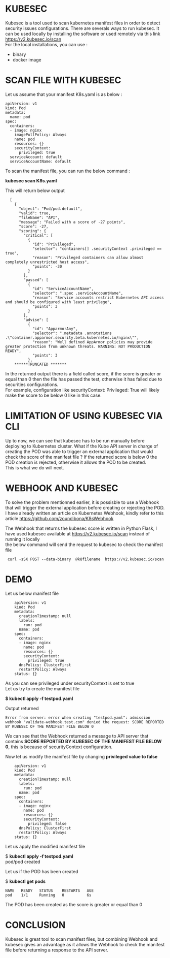 # KUBESEC

Kubesec is a tool used to scan kubernetes manifest files in order to detect security issues configurations.
There are severals ways to run kubesec.
It can be used locally by installing the software or used remotely via this link https://v2.kubesec.io/scan <br>
For the local installations, you can use :

* binary
* docker image

# SCAN FILE WITH KUBESEC

Let us assume that your manifest K8s.yaml is as below :

    apiVersion: v1
    kind: Pod
    metadata:
      name: pod
    spec:
      containers:
      - image: nginx
        imagePullPolicy: Always
        name: pod
        resources: {}
        securityContext:
          privileged: true
      serviceAccount: default
      serviceAccountName: default
      




To scan the manifest file, you can run the below command :   <br>

**kubesec scan K8s.yaml**  <br>

This will return below output

      [
        {
          "object": "Pod/pod.default",
          "valid": true,
          "fileName": "API",
          "message": "Failed with a score of -27 points",
          "score": -27,
          "scoring": {
            "critical": [
              {
                "id": "Privileged",
                "selector": "containers[] .securityContext .privileged == true",
                "reason": "Privileged containers can allow almost completely unrestricted host access",
                "points": -30
              }
            ],
            "passed": [
              {
                "id": "ServiceAccountName",
                "selector": ".spec .serviceAccountName",
                "reason": "Service accounts restrict Kubernetes API access and should be configured with least privilege",
                "points": 3
              }
            ],
            "advise": [
              {
                "id": "ApparmorAny",
                "selector": ".metadata .annotations .\"container.apparmor.security.beta.kubernetes.io/nginx\"",
                "reason": "Well defined AppArmor policies may provide greater protection from unknown threats. WARNING: NOT PRODUCTION READY",
                "points": 3
              },
        ******TRUNCATED *******
    

In the returned output there is a field called score, if the score is greater or equal than 0 then the file has passed the test, otherwise it has failed due to securities configurations.
<br>
For example, configuration like securityContext: Privileged: True will likely make the score to be below 0 like in this case.


# LIMITATION OF USING KUBESEC VIA CLI

Up to now, we can see that kubesec has to be run manually before deploying to Kubernetes cluster. 
What if the Kube API server in charge of creating the POD was able to trigger an external application that would check the score of the manifest file ? 
If the returned score is below 0 the POD creation is rejected, otherwise it allows the POD to be created. <br>
This is what we do will next. 

# WEBHOOK AND KUBESEC
To solve the problem mentionned earlier, it is possisble to use a Webhook that will trigger the external application before creating or rejecting the POD.
I have already written an article on Kubernetes Webhook, kindly refer to this article  https://github.com/zoundibona/K8sWebhook

The Webhook that returns the kubesec score is written in Python Flask, I have used kubesec available at https://v2.kubesec.io/scan instead of running it locally <br>
the below command will send the request to kubesec to check the manifest file <br>

     curl -sSX POST --data-binary  @k8filename  https://v2.kubesec.io/scan 

# DEMO

Let us below manifest file

        apiVersion: v1
        kind: Pod
        metadata:
          creationTimestamp: null
          labels:
            run: pod
          name: pod
        spec:
          containers:
          - image: nginx
            name: pod
            resources: {}
            securityContext:
              privileged: true
          dnsPolicy: ClusterFirst
          restartPolicy: Always
        status: {}

As you can see privileged under securityContext is set to true  <br>
Let us try to create the manifest file <br>

**$ kubectl apply -f testpod.yaml** <br>

Output returned 

    Error from server: error when creating "testpod.yaml": admission webhook "validate-webhook.test.com" denied the request: SCORE REPORTED BY KUBESEC OF THE MANIFEST FILE BELOW 0

We can see that the Webhook returned a message to API server that contains **SCORE REPORTED BY KUBESEC OF THE MANIFEST FILE BELOW 0**, this is because of securityContext configuration. <br>

Now let us modify the manifest file by changing **privileged value to false**

        apiVersion: v1
        kind: Pod
        metadata:
          creationTimestamp: null
          labels:
            run: pod
          name: pod
        spec:
          containers:
          - image: nginx
            name: pod
            resources: {}
            securityContext:
              privileged: false
          dnsPolicy: ClusterFirst
          restartPolicy: Always
        status: {}


Let us apply the modified manifest file

$ **kubectl apply -f testpod.yaml**  <br>
    pod/pod created  <br>

Let us if the POD has been created  <br>

$ **kubectl get pods**  <br>

    NAME   READY   STATUS    RESTARTS   AGE
    pod    1/1     Running   0          6s

The POD has been created as the score is greater or equal than 0

# CONCLUSION

Kubesec is great tool to scan manifest files, but combining Webhook and kubesec gives an advantage as it allows the Webhook to check the manifest file before returning a response to the API server.






